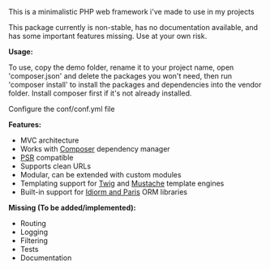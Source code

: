 This is a minimalistic PHP web framework i've made to use in my projects

This package currently is non-stable, has no documentation available,
and has some important features missing. Use at your own risk.

__Usage:__

To use, copy the demo folder, rename it to your project name,
open 'composer.json' and delete the packages you won't need, then run 'composer install'
to install the packages and dependencies into the vendor folder. Install
composer first if it's not already installed.

Configure the conf/conf.yml file

__Features:__

- MVC architecture
- Works with [Composer][comp] dependency manager
- [PSR][psr] compatible
- Supports clean URLs
- Modular, can be extended with custom modules
- Templating support for [Twig][twig] and [Mustache][stache] template engines
- Built-in support for [Idiorm and Paris][idiorm] ORM libraries

__Missing (To be added/implemented):__

- Routing
- Logging
- Filtering
- Tests
- Documentation

[comp]: http://getcomposer.org
[psr]: http://github.com/php-fig/fig-standards
[twig]: http://twig.sensiolabs.org
[stache]: http://mustache.github.io
[idiorm]: http://j4mie.github.io/idiormandparis/
